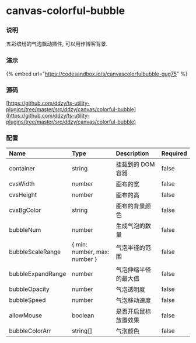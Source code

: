 # canvas-colorful-bubble

### 说明

五彩缤纷的气泡飘动插件, 可以用作博客背景.

### 演示

{% embed url="https://codesandbox.io/s/canvascolorfulbubble-gug75" %}



### 源码

[https://github.com/ddzy/ts-utility-plugins/tree/master/src/ddzy/canvas/colorful-bubble](https://github.com/ddzy/ts-utility-plugins/tree/master/src/ddzy/canvas/colorful-bubble)

### 配置

| Name | Type | Description | Required |
| :--- | :--- | :--- | :--- |
| container | string | 挂载到的 DOM 容器 | false |
| cvsWidth | number | 画布的宽 | false |
| cvsHeight | number | 画布的高 | false |
| cvsBgColor | string | 画布的背景颜色 | false |
| bubbleNum | number | 生成气泡的数量 | false |
| bubbleScaleRange | { min: number, max: number } | 气泡半径的范围 | false |
| bubbleExpandRange | number | 气泡伸缩半径的最大值 | false |
| bubbleOpacity | number | 气泡透明度 | false |
| bubbleSpeed | number | 气泡移动速度 | false |
| allowMouse | boolean | 是否开启鼠标放置效果 | false |
| bubbleColorArr | string\[\] | 气泡颜色 | false |



